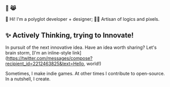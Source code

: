 <!--
**ahkohd/ahkohd** is a ✨ _special_ ✨ repository because its `README.md` (this file) appears on your GitHub profile.

Here are some ideas to get you started:

- 🔭 I’m currently working on ...
- 🌱 I’m currently learning ...
- 👯 I’m looking to collaborate on ...
- 🤔 I’m looking for help with ...
- 💬 Ask me about ...
- 📫 How to reach me: ...
- 😄 Pronouns: ...
- ⚡ Fun fact: ...
-->


### 🦄 😹 

👋 Hi! I'm a polyglot developer + designer; 👩‍🎨 Artisan of logics and pixels.

## ✨ Actively Thinking, trying to Innovate!
In pursuit of the next innovative idea. Have an idea worth sharing? Let's brain storm,
[I'm an inline-style link](https://twitter.com/messages/compose?recipient_id=2212463825&text=Hello, world!)

Sometimes, I make indie games. At other times I contribute to open-source. In a nutshell, I create.

